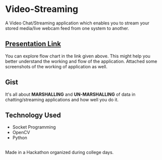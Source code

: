 # Video-Streaming

A Video Chat/Streaming application which enables you to stream your stored media/live webcam feed from one system to another.

## [Presentation Link](https://drive.google.com/file/d/1vxnvqcYAydl8w9MdjoIRrCdpvoXuaVdk/view)
You can explore flow chart in the link given above. This might help you better understand the working and flow of the application.
Attached some screenshots of the working of application as well.

## Gist
It's all about **MARSHALLING** and **UN-MARSHALLING** of data in chatting/streaming applications and how well you do it.

## Technology Used
- Socket Programming
- OpenCV
- Python

## 
Made in a Hackathon organized during college days.
